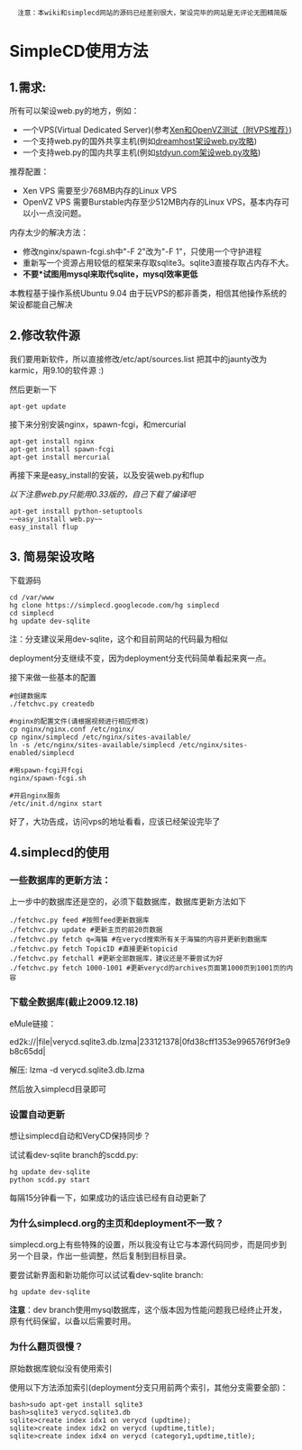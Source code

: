
```
  注意：本wiki和simplecd网站的源码已经差别很大，架设完毕的网站是无评论无图精简版
```
# SimpleCD使用方法 #

## 1.需求: ##
所有可以架设web.py的地方，例如：
  * 一个VPS(Virtual Dedicated Server)(参考[Xen和OpenVZ测试（附VPS推荐）](http://obmem.com/?p=296))
  * 一个支持web.py的国外共享主机(例如[dreamhost架设web.py攻略](http://wiki.dreamhost.com/index.php/Web.py))
  * 一个支持web.py的国内共享主机(例如[stdyun.com架设web.py攻略](http://wiki.woodpecker.org.cn/moin/stdyun))

推荐配置：
  * Xen VPS 需要至少768MB内存的Linux VPS
  * OpenVZ VPS 需要Burstable内存至少512MB内存的Linux VPS，基本内存可以小一点没问题。

内存太少的解决方法：
  * 修改nginx/spawn-fcgi.sh中"-F 2"改为"-F 1"，只使用一个守护进程
  * 重新写一个资源占用较低的框架来存取sqlite3。sqlite3直接存取占内存不大。
  * **不要\*试图用mysql来取代sqlite，mysql效率更低**

本教程基于操作系统Ubuntu 9.04
由于玩VPS的都非善类，相信其他操作系统的架设都能自己解决

## 2.修改软件源 ##
我们要用新软件，所以直接修改/etc/apt/sources.list
把其中的jaunty改为karmic，用9.10的软件源 :)

然后更新一下
```
apt-get update
```

接下来分别安装nginx，spawn-fcgi，和mercurial
```
apt-get install nginx
apt-get install spawn-fcgi
apt-get install mercurial
```

再接下来是easy\_install的安装，以及安装web.py和flup

_以下注意web.py只能用0.33版的，自己下载了编译吧_

```
apt-get install python-setuptools
~~easy_install web.py~~
easy_install flup
```

## 3. 简易架设攻略 ##
下载源码
```
cd /var/www
hg clone https://simplecd.googlecode.com/hg simplecd
cd simplecd
hg update dev-sqlite
```

注：分支建议采用dev-sqlite，这个和目前网站的代码最为相似

deployment分支继续不变，因为deployment分支代码简单看起来爽一点。


接下来做一些基本的配置
```
#创建数据库
./fetchvc.py createdb 

#nginx的配置文件(请根据视频进行相应修改)
cp nginx/nginx.conf /etc/nginx/
cp nginx/simplecd /etc/nginx/sites-available/
ln -s /etc/nginx/sites-available/simplecd /etc/nginx/sites-enabled/simplecd

#用spawn-fcgi开fcgi
nginx/spawn-fcgi.sh

#开启nginx服务
/etc/init.d/nginx start

```

好了，大功告成，访问vps的地址看看，应该已经架设完毕了

## 4.simplecd的使用 ##

### 一些数据库的更新方法： ###
上一步中的数据库还是空的，必须下载数据库，数据库更新方法如下
```
./fetchvc.py feed #按照feed更新数据库
./fetchvc.py update #更新主页的前20页数据
./fetchvc.py fetch q=海猫 #在verycd搜索所有关于海猫的内容并更新到数据库
./fetchvc.py fetch TopicID #直接更新topicid
./fetchvc.py fetchall #更新全部数据库，建议还是不要尝试为好
./fetchvc.py fetch 1000-1001 #更新verycd的archives页面第1000页到1001页的内容
```

### 下载全数据库(截止2009.12.18) ###
eMule链接：

ed2k://|file|verycd.sqlite3.db.lzma|233121378|0fd38cff1353e996576f9f3e9b8c65dd|

解压: lzma -d verycd.sqlite3.db.lzma

然后放入simplecd目录即可

### 设置自动更新 ###
想让simplecd自动和VeryCD保持同步？

试试看dev-sqlite branch的scdd.py:
```
hg update dev-sqlite
python scdd.py start
```
每隔15分钟看一下，如果成功的话应该已经有自动更新了

### 为什么simplecd.org的主页和deployment不一致？ ###
simplecd.org上有些特殊的设置，所以我没有让它与本源代码同步，而是同步到另一个目录，作出一些调整，然后复制到目标目录。

要尝试新界面和新功能你可以试试看dev-sqlite branch:
```
hg update dev-sqlite
```
**注意**：dev branch使用mysql数据库，这个版本因为性能问题我已经终止开发，原有代码保留，以备以后需要时用。

### 为什么翻页很慢？ ###
原始数据库貌似没有使用索引

使用以下方法添加索引(deployment分支只用前两个索引，其他分支需要全部)：
```
bash>sudo apt-get install sqlite3
bash>sqlite3 verycd.sqlite3.db
sqlite>create index idx1 on verycd (updtime);
sqlite>create index idx2 on verycd (updtime,title);
sqlite>create index idx4 on verycd (category1,updtime,title);
```